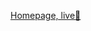 <a href="https://htmlpreview.github.io/?https://github.com/DaveFriedman/cs50/blob/master/Week%208/homepage/index.html">Homepage, live:link:</a>
